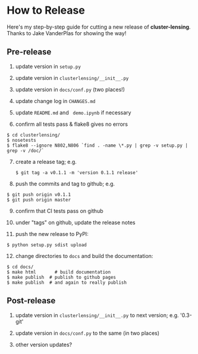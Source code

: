 # How to Release

Here's my step-by-step guide for cutting a new release of
**cluster-lensing**. Thanks to Jake VanderPlas for showing the way!

## Pre-release

1. update version in ``setup.py``

2. update version in ``clusterlensing/__init__.py``

3. update version in ``docs/conf.py`` (two places!)

4. update change log in ``CHANGES.md``

5. update ``README.md`` and `` demo.ipynb`` if necessary

6. confirm all tests pass & flake8 gives no errors
  ```
  $ cd clusterlensing/
  $ nosetests
  $ flake8 --ignore N802,N806 `find . -name \*.py | grep -v setup.py | grep -v /doc/`
  ```

7. create a release tag; e.g.
   ```
   $ git tag -a v0.1.1 -m 'version 0.1.1 release'
   ```

8. push the commits and tag to github; e.g.

  ```
  $ git push origin v0.1.1
  $ git push origin master
  ```

9. confirm that CI tests pass on github

10. under "tags" on github, update the release notes

11. push the new release to PyPI:
   ```
   $ python setup.py sdist upload
   ```

12. change directories to ``docs`` and build the documentation:
   ```
   $ cd docs/
   $ make html       # build documentation
   $ make publish  # publish to github pages
   $ make publish  # and again to really publish
   ```

## Post-release

1. update version in ``clusterlensing/__init__.py`` to next version; e.g. '0.3-git'

2. update version in ``docs/conf.py`` to the same (in two places)

3. other version updates?
